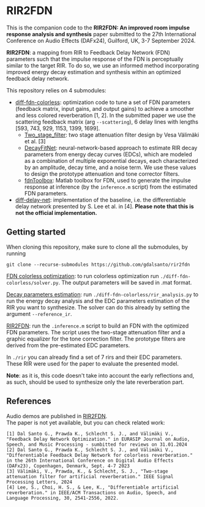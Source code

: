# RIR2FDN
This is the companion code to the **RIR2FDN: An improved room impulse response analysis and synthesis** paper submitted to the 27th International Conference on Audio Effects (DAFx24), Guilford, UK, 3-7 September 2024.  



**RIR2FDN**: a mapping from RIR to Feedback Delay Network (FDN) parameters such that the impulse response of the FDN is perceptually similar to the target RIR. 
To do so, we use an informed method incorporating improved energy decay estimation and synthesis within an optimized feedback delay network.

This repository relies on 4 submodules:
- [diff-fdn-colorless](https://github.com/gdalsanto/diff-fdn-colorless): optimization code to tune a set of FDN parameters (feedback matrix, input gains, and output gains) to achieve a smoother and less colored reverberation [1, 2]. 
In the submitted paper we use the scattering feedback matrix (arg `--scattering`), 6 delay lines with lengths [593, 743, 929, 1153, 1399, 1699]. 
    - [Two_stage_filter](https://github.com/gdalsanto/Two_stage_filter): two stage attenuation filter design by Vesa Välimäki et al. [3]
    - [DecayFitNet](https://github.com/georg-goetz/DecayFitNet/tree/01daf3e7bbfd637aa1269bbca0cab7f445db0d5d): neural-network-based approach to estimate RIR decay parameters from energy decay curves (EDCs), which are modeled as a combination of multiple exponential decays, each characterized by an amplitude, decay time, and a noise term. We use these values to design the prototype attenuation and tone corrector filters.
    - [fdnToolbox](https://github.com/SebastianJiroSchlecht/fdnToolbox): Matlab toolbox for FDN, used to generate the impulse response at inference (by the `inference.m` script) from the estimated FDN parameters.
- [diff-delay-net](https://github.com/gdalsanto/diff-delay-net): implementation of the baseline, i.e. the differentiable delay network presented by S. Lee et al. in [4]. **Please note that this is not the official implementation.** 


## Getting started 
When cloning this repository, make sure to clone all the submodules, by running
```
git clone --recurse-submodules https://github.com/gdalsanto/rir2fdn
```
<ins>FDN colorless optimization</ins>: to run colorless optimization run `./diff-fdn-colorless/solver.py`. The output parameters will be saved in .mat format. 

<ins>Decay parameters estimation</ins>: run `./diff-fdn-colorless/rir_analysis.py` to run the energy decay analysis and the EDC parameters estimation of the RIR you want to synthesize. The solver can do this already by setting the argument `--reference_ir`.

<ins>RIR2FDN</ins>: run the `.inference.m` script to build an FDN with the optimized FDN parameters. The script uses the two-stage attenuation filter and a graphic equalizer for the tone correction filter. The prototype filters are derived from the pre-estimated EDC parameters. 


In `./rir` you can already find a set of 7 rirs and their EDC parameters. These RIR were used for the paper to evaluate the presented model. 

**Note**: as it is, this code doesn't take into account the early reflections and, as such, should be used to synthesize only the late reverberation part. 

## References
Audio demos are published in [RIR2FDN](http://research.spa.aalto.fi/publications/papers/dafx24-rir2fdn/).  
The paper is not yet available, but you can check related work:
```
[1] Dal Santo G., Prawda K., Schlecht S. J., and Välimäki V., "Feedback Delay Network Optimization." in EURASIP Journal on Audio, Speech, and Music Processing - sumbitted for reviews on 31.01.2024
[2] Dal Santo G., Prawda K., Schlecht S. J., and Välimäki V., "Differentiable Feedback Delay Network for colorless reverberation." in the 26th International Conference on Digital Audio Effects (DAFx23), Copenhagen, Denmark, Sept. 4-7 2023
[3] Välimäki, V., Prawda, K., & Schlecht, S. J., "Two-stage attenuation filter for artificial reverberation." IEEE Signal Processing Letters, 2024
[4] Lee, S., Choi, H. S., & Lee, K., "Differentiable artificial reverberation." in IEEE/ACM Transactions on Audio, Speech, and Language Processing, 30, 2541-2556, 2022.
```
